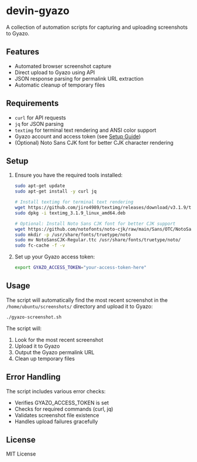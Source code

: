 # devin-gyazo

A collection of automation scripts for capturing and uploading screenshots to Gyazo.

## Features

- Automated browser screenshot capture
- Direct upload to Gyazo using API
- JSON response parsing for permalink URL extraction
- Automatic cleanup of temporary files

## Requirements

- `curl` for API requests
- `jq` for JSON parsing
- `textimg` for terminal text rendering and ANSI color support
- Gyazo account and access token (see [Setup Guide](SETUP.md))
- (Optional) Noto Sans CJK font for better CJK character rendering

## Setup

1. Ensure you have the required tools installed:
   ```bash
   sudo apt-get update
   sudo apt-get install -y curl jq
   
   # Install textimg for terminal text rendering
   wget https://github.com/jiro4989/textimg/releases/download/v3.1.9/textimg_3.1.9_linux_amd64.deb
   sudo dpkg -i textimg_3.1.9_linux_amd64.deb
   
   # Optional: Install Noto Sans CJK font for better CJK support
   wget https://github.com/notofonts/noto-cjk/raw/main/Sans/OTC/NotoSansCJK-Regular.ttc
   sudo mkdir -p /usr/share/fonts/truetype/noto
   sudo mv NotoSansCJK-Regular.ttc /usr/share/fonts/truetype/noto/
   sudo fc-cache -f -v
   ```

2. Set up your Gyazo access token:
   ```bash
   export GYAZO_ACCESS_TOKEN="your-access-token-here"
   ```

## Usage

The script will automatically find the most recent screenshot in the `/home/ubuntu/screenshots/` directory and upload it to Gyazo:

```bash
./gyazo-screenshot.sh
```

The script will:
1. Look for the most recent screenshot
2. Upload it to Gyazo
3. Output the Gyazo permalink URL
4. Clean up temporary files

## Error Handling

The script includes various error checks:
- Verifies GYAZO_ACCESS_TOKEN is set
- Checks for required commands (curl, jq)
- Validates screenshot file existence
- Handles upload failures gracefully

## License

MIT License
